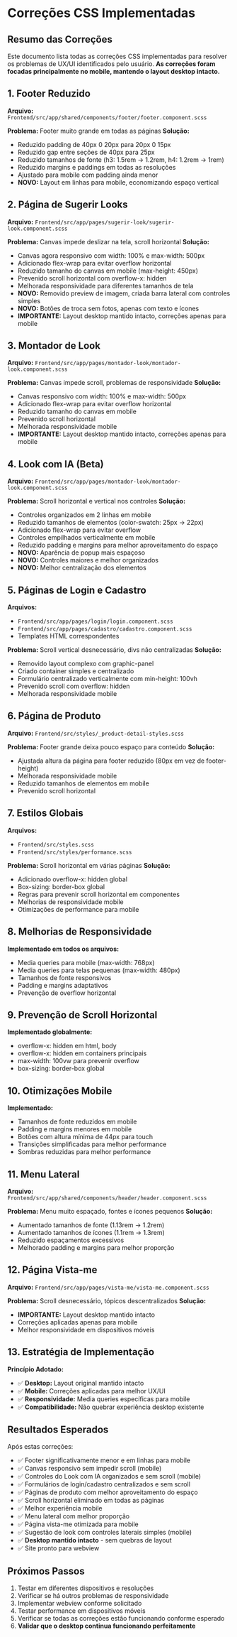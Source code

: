 # Correções CSS Implementadas

## Resumo das Correções

Este documento lista todas as correções CSS implementadas para resolver os problemas de UX/UI identificados pelo usuário. **As correções foram focadas principalmente no mobile, mantendo o layout desktop intacto.**

## 1. Footer Reduzido

**Arquivo:** `Frontend/src/app/shared/components/footer/footer.component.scss`

**Problema:** Footer muito grande em todas as páginas
**Solução:** 
- Reduzido padding de 40px 0 20px para 20px 0 15px
- Reduzido gap entre seções de 40px para 25px
- Reduzido tamanhos de fonte (h3: 1.5rem → 1.2rem, h4: 1.2rem → 1rem)
- Reduzido margins e paddings em todas as resoluções
- Ajustado para mobile com padding ainda menor
- **NOVO:** Layout em linhas para mobile, economizando espaço vertical

## 2. Página de Sugerir Looks

**Arquivo:** `Frontend/src/app/pages/sugerir-look/sugerir-look.component.scss`

**Problema:** Canvas impede deslizar na tela, scroll horizontal
**Solução:**
- Canvas agora responsivo com width: 100% e max-width: 500px
- Adicionado flex-wrap para evitar overflow horizontal
- Reduzido tamanho do canvas em mobile (max-height: 450px)
- Prevenido scroll horizontal com overflow-x: hidden
- Melhorada responsividade para diferentes tamanhos de tela
- **NOVO:** Removido preview de imagem, criada barra lateral com controles simples
- **NOVO:** Botões de troca sem fotos, apenas com texto e ícones
- **IMPORTANTE:** Layout desktop mantido intacto, correções apenas para mobile

## 3. Montador de Look

**Arquivo:** `Frontend/src/app/pages/montador-look/montador-look.component.scss`

**Problema:** Canvas impede scroll, problemas de responsividade
**Solução:**
- Canvas responsivo com width: 100% e max-width: 500px
- Adicionado flex-wrap para evitar overflow horizontal
- Reduzido tamanho do canvas em mobile
- Prevenido scroll horizontal
- Melhorada responsividade mobile
- **IMPORTANTE:** Layout desktop mantido intacto, correções apenas para mobile

## 4. Look com IA (Beta)

**Arquivo:** `Frontend/src/app/pages/montador-look/montador-look.component.scss`

**Problema:** Scroll horizontal e vertical nos controles
**Solução:**
- Controles organizados em 2 linhas em mobile
- Reduzido tamanhos de elementos (color-swatch: 25px → 22px)
- Adicionado flex-wrap para evitar overflow
- Controles empilhados verticalmente em mobile
- Reduzido padding e margins para melhor aproveitamento do espaço
- **NOVO:** Aparência de popup mais espaçoso
- **NOVO:** Controles maiores e melhor organizados
- **NOVO:** Melhor centralização dos elementos

## 5. Páginas de Login e Cadastro

**Arquivos:** 
- `Frontend/src/app/pages/login/login.component.scss`
- `Frontend/src/app/pages/cadastro/cadastro.component.scss`
- Templates HTML correspondentes

**Problema:** Scroll vertical desnecessário, divs não centralizadas
**Solução:**
- Removido layout complexo com graphic-panel
- Criado container simples e centralizado
- Formulário centralizado verticalmente com min-height: 100vh
- Prevenido scroll com overflow: hidden
- Melhorada responsividade mobile

## 6. Página de Produto

**Arquivo:** `Frontend/src/styles/_product-detail-styles.scss`

**Problema:** Footer grande deixa pouco espaço para conteúdo
**Solução:**
- Ajustada altura da página para footer reduzido (80px em vez de footer-height)
- Melhorada responsividade mobile
- Reduzido tamanhos de elementos em mobile
- Prevenido scroll horizontal

## 7. Estilos Globais

**Arquivos:** 
- `Frontend/src/styles.scss`
- `Frontend/src/styles/performance.scss`

**Problema:** Scroll horizontal em várias páginas
**Solução:**
- Adicionado overflow-x: hidden global
- Box-sizing: border-box global
- Regras para prevenir scroll horizontal em componentes
- Melhorias de responsividade mobile
- Otimizações de performance para mobile

## 8. Melhorias de Responsividade

**Implementado em todos os arquivos:**
- Media queries para mobile (max-width: 768px)
- Media queries para telas pequenas (max-width: 480px)
- Tamanhos de fonte responsivos
- Padding e margins adaptativos
- Prevenção de overflow horizontal

## 9. Prevenção de Scroll Horizontal

**Implementado globalmente:**
- overflow-x: hidden em html, body
- overflow-x: hidden em containers principais
- max-width: 100vw para prevenir overflow
- box-sizing: border-box global

## 10. Otimizações Mobile

**Implementado:**
- Tamanhos de fonte reduzidos em mobile
- Padding e margins menores em mobile
- Botões com altura mínima de 44px para touch
- Transições simplificadas para melhor performance
- Sombras reduzidas para melhor performance

## 11. Menu Lateral

**Arquivo:** `Frontend/src/app/shared/components/header/header.component.scss`

**Problema:** Menu muito espaçado, fontes e ícones pequenos
**Solução:**
- Aumentado tamanhos de fonte (1.13rem → 1.2rem)
- Aumentado tamanhos de ícones (1.1rem → 1.3rem)
- Reduzido espaçamentos excessivos
- Melhorado padding e margins para melhor proporção

## 12. Página Vista-me

**Arquivo:** `Frontend/src/app/pages/vista-me/vista-me.component.scss`

**Problema:** Scroll desnecessário, tópicos descentralizados
**Solução:**
- **IMPORTANTE:** Layout desktop mantido intacto
- Correções aplicadas apenas para mobile
- Melhor responsividade em dispositivos móveis

## 13. Estratégia de Implementação

**Princípio Adotado:**
- ✅ **Desktop:** Layout original mantido intacto
- ✅ **Mobile:** Correções aplicadas para melhor UX/UI
- ✅ **Responsividade:** Media queries específicas para mobile
- ✅ **Compatibilidade:** Não quebrar experiência desktop existente

## Resultados Esperados

Após estas correções:
- ✅ Footer significativamente menor e em linhas para mobile
- ✅ Canvas responsivo sem impedir scroll (mobile)
- ✅ Controles do Look com IA organizados e sem scroll (mobile)
- ✅ Formulários de login/cadastro centralizados e sem scroll
- ✅ Páginas de produto com melhor aproveitamento do espaço
- ✅ Scroll horizontal eliminado em todas as páginas
- ✅ Melhor experiência mobile
- ✅ Menu lateral com melhor proporção
- ✅ Página vista-me otimizada para mobile
- ✅ Sugestão de look com controles laterais simples (mobile)
- ✅ **Desktop mantido intacto** - sem quebras de layout
- ✅ Site pronto para webview

## Próximos Passos

1. Testar em diferentes dispositivos e resoluções
2. Verificar se há outros problemas de responsividade
3. Implementar webview conforme solicitado
4. Testar performance em dispositivos móveis
5. Verificar se todas as correções estão funcionando conforme esperado
6. **Validar que o desktop continua funcionando perfeitamente**
